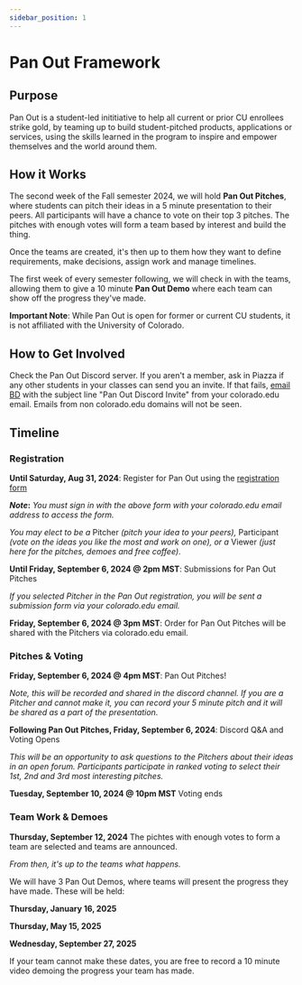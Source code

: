 ```yaml
---
sidebar_position: 1
---
```


# Pan Out Framework

## Purpose

Pan Out is a student-led inititiative to help all current or prior CU enrollees strike gold, by teaming up to build student-pitched products, applications or services, using the skills learned in the program to inspire and empower themselves and the world around them.

## How it Works

The second week of the Fall semester 2024, we will hold **Pan Out Pitches**, where students can pitch their ideas in a 5 minute presentation to their peers. All participants will have a chance to vote on their top 3 pitches. The pitches with enough votes will form a team based by interest and build the thing.

Once the teams are created, it's then up to them how they want to define requirements, make decisions, assign work and manage timelines. 

The first week of every semester following, we will check in with the teams, allowing them to give a 10 minute **Pan Out Demo** where each team can show off the progress they've made.

**Important Note**: While Pan Out is open for former or current CU students, it is not affiliated with the University of Colorado.

## How to Get Involved

Check the Pan Out Discord server. If you aren't a member, ask in Piazza if any other students in your classes can send you an invite. If that fails, [email BD](mailto:beti7384@colorado.edu) with the subject line "Pan Out Discord Invite" from your colorado.edu email. Emails from non colorado.edu domains will not be seen.


## Timeline

### Registration
**Until Saturday, Aug 31, 2024**: Register for Pan Out using the [registration form](https://airtable.com/appUZlki4652CK7di/pagcP828fGemE1PjU/form)

**_Note_:** _You must sign in with the above form with your colorado.edu email address to access the form._

_You may elect to be a_ Pitcher _(pitch your idea to your peers),_ Participant _(vote on the ideas you like the most and work on one), or a_ Viewer _(just here for the pitches, demoes and free coffee)._

**Until Friday, September 6, 2024 @ 2pm MST**: Submissions for Pan Out Pitches

_If you selected Pitcher in the Pan Out registration, you will be sent a submission form via your colorado.edu email._

**Friday, September 6, 2024 @ 3pm MST**: Order for Pan Out Pitches will be shared with the Pitchers via colorado.edu email.


### Pitches & Voting
**Friday, September 6, 2024 @ 4pm MST**: Pan Out Pitches!

_Note, this will be recorded and shared in the discord channel. If you are a Pitcher and cannot make it, you can record your 5 minute pitch and it will be shared as a part of the presentation._

**Following Pan Out Pitches, Friday, September 6, 2024**: Discord Q&A and Voting Opens

_This will be an opportunity to ask questions to the Pitchers about their ideas in an open forum. Participants participate in ranked voting to select their 1st, 2nd and 3rd most interesting pitches._

**Tuesday, September 10, 2024 @ 10pm MST** Voting ends

### Team Work & Demoes
**Thursday, September 12, 2024** The pichtes with enough votes to form a team are selected and teams are announced.

_From then, it's up to the teams what happens._

We will have 3 Pan Out Demos, where teams will present the progress they have made. These will be held:

**Thursday, January 16, 2025**

**Thursday, May 15, 2025**

**Wednesday, September 27, 2025**

If your team cannot make these dates, you are free to record a 10 minute video demoing the progress your team has made.

